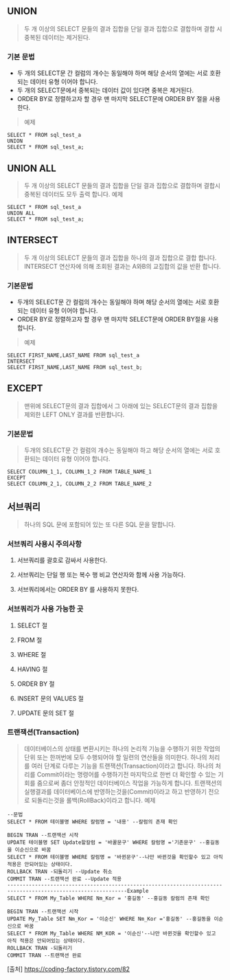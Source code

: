 ## UNION
> 두 개 이상의 SELECT 문들의 결과 집합을 단일 결과 집합으로 결합하며 결합 시 중복된 데이터는 제거된다.

### 기본 문법
- 두 개의 SELECT문 간 컬럼의 개수는 동일해야 하며 해당 순서의 열에는 서로 호환되는 데이터 유형 이어야 합니다.
- 두 개의 SELECT문에서 중복되는 데이터 값이 있다면 중복은 제거된다.
- ORDER BY로 정렬하고자 할 경우 맨 마지막 SELECT문에 ORDER BY 절을 사용한다.
> 예제
```
SELECT * FROM sql_test_a 
UNION
SELECT * FROM sql_test_a;
```

## UNION ALL
> 두 개 이상의 SELECT 문들의 결과 집합을 단일 결과 집합으로 결합하며 결합시 중복된 데이터도 모두 출력 합니다.
> 예제
```
SELECT * FROM sql_test_a 
UNION ALL 
SELECT * FROM sql_test_a;
```

## INTERSECT
> 두 개 이상의 SELECT 문들의 결과 집합을 하나의 결과 집합으로 결합 합니다.
> INTERSECT 연산자에 의해 조회된 결과는 A와B의 교집합의 값을 반환 합니다.
### 기본문법
- 두개의 SELECT문 간 컬럼의 개수는 동일해야 하며 해당 순서의 열에는 서로 호환되는 데이터 유형 이어야 합니다.
- ORDER BY로 정렬하고자 할 경우 맨 마지막 SELECT문에 ORDER BY절을 사용합니다.
> 예제 
```
SELECT FIRST_NAME,LAST_NAME FROM sql_test_a 
INTERSECT
SELECT FIRST_NAME,LAST_NAME FROM sql_test_b;
```

## EXCEPT
> 맨위에 SELECT문의 결과 집합에서 그 아래에 있는 SELECT문의 결과 집합을 제외한 LEFT ONLY 결과를 반환합니다.
### 기본문법
> 두개의 SELECT문 간 컬럼의 개수는 동일해야 하고 해당 순서의 열에는 서로 호환되는 데이터 유형 이어야 합니다.
```
SELECT COLUMN_1_1, COLUMN_1_2 FROM TABLE_NAME_1
EXCEPT
SELECT COLUMN_2_1, COLUMN_2_2 FROM TABLE_NAME_2
```

## 서브쿼리
> 하나의 SQL 문에 포함되어 있는 또 다른 SQL 문을 말합니다.
### 서브쿼리 사용시 주의사항
1. 서브쿼리를 괄호로 감싸서 사용한다.

2. 서브쿼리는 단일 행 또는 복수 행 비교 연산자와 함께 사용 가능하다.

3. 서브쿼리에서는 ORDER BY 를 사용하지 못한다.
### 서브쿼리가 사용 가능한 곳
1. SELECT 절

2. FROM 절

3. WHERE 절

4. HAVING 절

5. ORDER BY 절

6. INSERT 문의 VALUES 절

7. UPDATE 문의 SET 절
### 트랜잭션(Transaction)
> 데이터베이스의 상태를 변환시키는 하나의 논리적 기능을 수행하기 위한 작업의 단위 또는 한꺼번에 모두 수행되어야 할 일련의 연산들을 의미한다.
> 하나의 처리를 여러 단계로 다루는 기능을 트랜잭션(Transaction)이라고 합니다. 
> 하나의 처리를 Commit이라는 명령어를 수행하기전 마지막으로 한번 더 확인할 수 있는 기회를 줌으로써 좀더 안정적인 데이터베이스 작업을 가능하게 합니다. 
> 트랜잭션의 실행결과를 데이터베이스에 반영하는것을(Commit)이라고 하고 반영하기 전으로 되돌리는것을 롤백(RollBack)이라고 합니다. 
> 예제
```
--문법
SELECT * FROM 테이블명 WHERE 칼럼명 = '내용' --칼럼의 존재 확인

BEGIN TRAN --트랜잭션 시작
UPDATE 테이블명 SET Update할칼럼 = '바꿀문구' WHERE 칼럼명 ='기존문구' --홍길동을 이순신으로 바꿈
SELECT * FROM 테이블명 WHERE 칼럼명 = '바뀐문구'--나만 바뀐것을 확인할수 있고 아직 적용은 안되어있는 상태이다.
ROLLBACK TRAN -되돌리기 --Update 취소
COMMIT TRAN --트랜잭션 완료 --Update 적용
-------------------------------------------------------------------------------------------------------------Example
SELECT * FROM My_Table WHERE Nm_Kor = '홍길동' --홍길동 칼럼의 존재 확인

BEGIN TRAN --트랜잭션 시작
UPDATE My_Table SET Nm_Kor = '이순신' WHERE Nm_Kor ='홍길동' --홍길동을 이순신으로 바꿈
SELECT * FROM My_Table WHERE NM_KOR = '이순신'--나만 바뀐것을 확인할수 있고 아직 적용은 안되어있는 상태이다.
ROLLBACK TRAN -되돌리기
COMMIT TRAN --트랜잭션 완료
```
[출처] https://coding-factory.tistory.com/82
